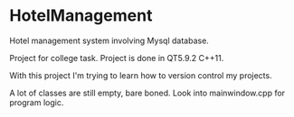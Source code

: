 # HotelManagement
Hotel management system involving Mysql database.

Project for college task.
Project is done in QT5.9.2 C++11.

With this project I'm trying to learn how to version control my projects.

A lot of classes are still empty, bare boned. Look into mainwindow.cpp for program logic.
